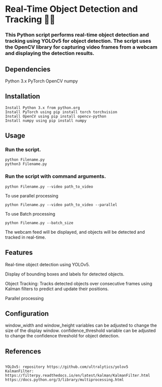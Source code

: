 # Real-Time Object Detection and Tracking 🐕‍🦺 

### This Python script performs real-time object detection and tracking using YOLOv5 for object detection. The script uses the OpenCV library for capturing video frames from a webcam and displaying the detection results.

## Dependencies
Python 3.x
PyTorch
OpenCV
numpy

## Installation
```
Install Python 3.x from python.org
Install PyTorch using pip install torch torchvision
Install OpenCV using pip install opencv-python
Install numpy using pip install numpy

```

## Usage
### Run the script.
```
python Filename.py
python3 Filename.py

```

### Run the script with command arguments.

```
python Filename.py --video path_to_video
```

To use parallel processing

```
python Filename.py --video path_to_video --parallel
```

To use Batch processing

```
python Filename.py --batch_size
```

The webcam feed will be displayed, and objects will be detected and tracked in real-time.

## Features

Real-time object detection using YOLOv5.

Display of bounding boxes and labels for detected objects.

Object Tracking: Tracks detected objects over consecutive frames using Kalman filters to predict and update their positions.

Parallel processing

## Configuration
window_width and window_height variables can be adjusted to change the size of the display window.
confidence_threshold variable can be adjusted to change the confidence threshold for object detection.

## References
```

YOLOv5: repository https://github.com/ultralytics/yolov5
KalmanFilter: https://filterpy.readthedocs.io/en/latest/kalman/KalmanFilter.html
https://docs.python.org/3/library/multiprocessing.html

```